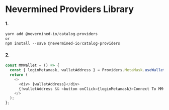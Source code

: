 # Nevermined Providers Library

#### 1.
```typescript
yarn add @nevermined-io/catalog-providers
or
npm install --save @nevermined-io/catalog-providers
```

#### 2.
```typescript
const MMWallet = () => {
  const { loginMetamask, walletAddress } = Providers.MetaMask.useWallet();
  return (
    <>
      <div> {walletAddress}</div>
      {!walletAddress && <button onClick={loginMetamask}>Connect To MM</button>}
    </>
  );
};
```
